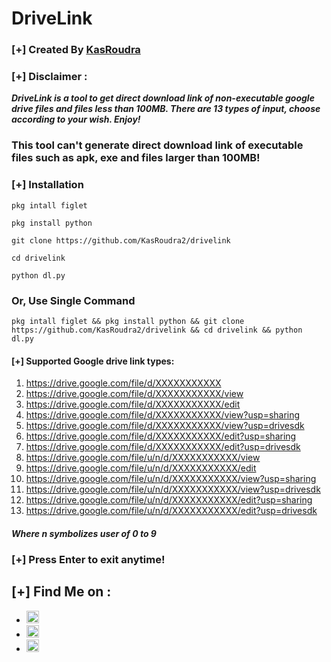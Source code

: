 # DriveLink

### [+] Created By <a href="https://github.com/KasRoudra2">KasRoudra</a>

### [+] Disclaimer :
***DriveLink is a tool to get direct download link of non-executable google drive files and files less than 100MB. There are 13 types of input, choose according to your wish. Enjoy!***

### This tool can't generate direct download link of executable files such as apk, exe and files larger than 100MB!

### [+] Installation

```pkg intall figlet```

```pkg install python```

```git clone https://github.com/KasRoudra2/drivelink```

```cd drivelink```

```python dl.py```

### Or, Use Single Command
```
pkg intall figlet && pkg install python && git clone https://github.com/KasRoudra2/drivelink && cd drivelink && python dl.py
```

#### [+] Supported Google drive link types:
1. https://drive.google.com/file/d/XXXXXXXXXXX
2. https://drive.google.com/file/d/XXXXXXXXXXX/view
3. https://drive.google.com/file/d/XXXXXXXXXXX/edit
4. https://drive.google.com/file/d/XXXXXXXXXXX/view?usp=sharing
5. https://drive.google.com/file/d/XXXXXXXXXXX/view?usp=drivesdk
6. https://drive.google.com/file/d/XXXXXXXXXXX/edit?usp=sharing
7. https://drive.google.com/file/d/XXXXXXXXXXX/edit?usp=drivesdk
8. https://drive.google.com/file/u/n/d/XXXXXXXXXXX/view
9. https://drive.google.com/file/u/n/d/XXXXXXXXXXX/edit
10. https://drive.google.com/file/u/n/d/XXXXXXXXXXX/view?usp=sharing
11. https://drive.google.com/file/u/n/d/XXXXXXXXXXX/view?usp=drivesdk
12. https://drive.google.com/file/u/n/d/XXXXXXXXXXX/edit?usp=sharing
13. https://drive.google.com/file/u/n/d/XXXXXXXXXXX/edit?usp=drivesdk
##### Where n symbolizes user of 0 to 9
### [+] Press Enter to exit anytime!
## [+] Find Me on :
<ul>
<li><a href="https://facebook.com/KasRoudra"><img src="https://github.com/KasRoudra2/kasweb/raw/main/assets/facebook.png" alt="facebook" width="20px" height="20px"></a></li>
<li><a href="https://m.me/KasRoudra"><img src="https://github.com/KasRoudra2/kasweb/raw/main/assets/messenger.png" alt="messenger" width="20px" height="20px"></a></li>
<li><a href="mailto:kasroudrard@gmail.com"><img src="https://github.com/KasRoudra2/kasweb/raw/main/assets/gmail.png" alt="email" width="20px" height="20px"></a></li>
</ul>

